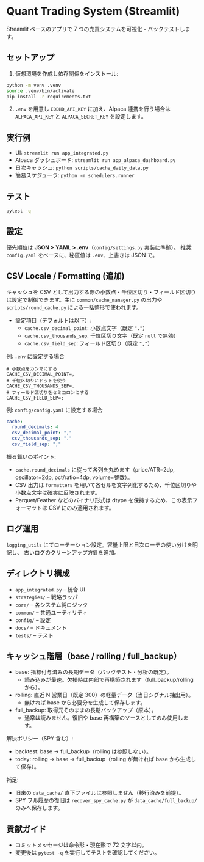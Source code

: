 # Quant Trading System (Streamlit)

Streamlit ベースのアプリで 7 つの売買システムを可視化・バックテストします。

## セットアップ

1. 仮想環境を作成し依存関係をインストール:

```bash
python -m venv .venv
source .venv/bin/activate
pip install -r requirements.txt
```

2. `.env` を用意し `EODHD_API_KEY` に加え、Alpaca 連携を行う場合は
   `ALPACA_API_KEY` と `ALPACA_SECRET_KEY` を設定します。

## 実行例

- UI: `streamlit run app_integrated.py`
- Alpaca ダッシュボード: `streamlit run app_alpaca_dashboard.py`
- 日次キャッシュ: `python scripts/cache_daily_data.py`
- 簡易スケジューラ: `python -m schedulers.runner`

## テスト

```bash
pytest -q
```

## 設定

優先順位は **JSON > YAML > .env**（`config/settings.py` 実装に準拠）。
推奨: `config.yaml` をベースに、秘匿値は `.env`、上書きは JSON で。

## CSV Locale / Formatting (追加)

キャッシュを CSV として出力する際の小数点・千位区切り・フィールド区切りは設定で制御できます。主に `common/cache_manager.py` の出力や `scripts/round_cache.py` による一括整形で使われます。

- 設定項目（デフォルトは以下）:
  - `cache.csv_decimal_point`: 小数点文字（既定 `"."`）
  - `cache.csv_thousands_sep`: 千位区切り文字（既定 `null` で無効）
  - `cache.csv_field_sep`: フィールド区切り（既定 `","`）

例: `.env` に設定する場合
```
# 小数点をカンマにする
CACHE_CSV_DECIMAL_POINT=,
# 千位区切りにドットを使う
CACHE_CSV_THOUSANDS_SEP=.
# フィールド区切りをセミコロンにする
CACHE_CSV_FIELD_SEP=;
```

例: `config/config.yaml` に設定する場合
```yaml
cache:
  round_decimals: 4
  csv_decimal_point: ","
  csv_thousands_sep: "."
  csv_field_sep: ";"
```

振る舞いのポイント:
- `cache.round_decimals` に従って各列を丸めます（price/ATR=2dp, oscillator=2dp, pct/ratio=4dp, volume=整数）。
- CSV 出力は `formatters` を用いて各セルを文字列化するため、千位区切りや小数点文字は確実に反映されます。
- Parquet/Feather などのバイナリ形式は dtype を保持するため、この表示フォーマットは CSV にのみ適用されます。
## ログ運用

`logging_utils` にてローテーション設定。容量上限と日次ローテの使い分けを明記し、
古いログのクリーンアップ方針を追加。

## ディレクトリ構成

- `app_integrated.py` – 統合 UI
- `strategies/` – 戦略ラッパ
- `core/` – 各システム純ロジック
- `common/` – 共通ユーティリティ
- `config/` – 設定
- `docs/` – ドキュメント
- `tests/` – テスト

## キャッシュ階層（base / rolling / full_backup）

- base: 指標付与済みの長期データ（バックテスト・分析の既定）。
  - 読み込みが最速。欠損時は内部で再構築されます（full_backup/rolling から）。
- rolling: 直近 N 営業日（既定 300）の軽量データ（当日シグナル抽出用）。
  - 無ければ base から必要分を生成して保存します。
- full_backup: 取得元そのままの長期バックアップ（原本）。
  - 通常は読みません。復旧や base 再構築のソースとしてのみ使用します。

解決ポリシー（SPY 含む）:

- backtest: base → full_backup（rolling は参照しない）。
- today: rolling → base → full_backup（rolling が無ければ base から生成して保存）。

補足:

- 旧来の `data_cache/` 直下ファイルは参照しません（移行済みを前提）。
- SPY フル履歴の復旧は `recover_spy_cache.py` が `data_cache/full_backup/` のみへ保存します。

## 貢献ガイド

- コミットメッセージは命令形・現在形で 72 文字以内。
- 変更後は `pytest -q` を実行してテストを確認してください。
